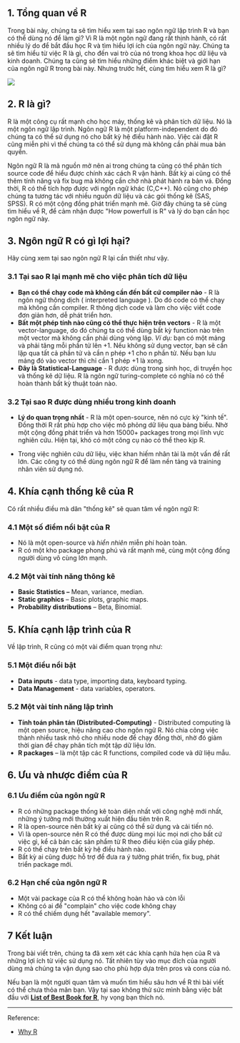 ## 1. Tổng quan về R

Trong bài này, chúng ta sẽ tìm hiểu xem tại sao ngôn ngữ lập trình R và bạn có thể dùng nó để làm gì? Vì R là một ngôn ngữ đang rất thịnh hành, có rất nhiều lý do để bắt đầu học R và tìm hiểu lợi ích của ngôn ngữ này. Chúng ta sẽ tìm hiểu từ việc R là gì, cho đến vai trò của nó trong khoa học dữ liệu và kinh doanh. Chúng ta cũng sẽ tìm hiểu những điểm khác biệt và giới hạn của ngôn ngữ R trong bài này. Nhưng trước hết, cùng tìm hiểu xem R là gì?

![](https://images.viblo.asia/49daabdc-281f-48a3-b742-092b1f1b3bb2.jpg)

## 2. R là gì?

R là một công cụ rất mạnh cho học máy, thống kê và phân tích dữ liệu. Nó là một ngôn ngữ lập trình. Ngôn ngữ R là một platform-independent do đó chúng ta có thể sử dụng nó cho bất kỳ hệ điều hành nào. Việc cài đặt R cũng miễn phì vì thế chúng ta có thể sử dụng mà không cần phải mua bản quyền.

Ngôn ngữ R là mã nguồn mở nên ai trong chúng ta cũng có thể phân tích source code để hiểu được chính xác cách R vận hành. Bất kỳ ai cũng có thể thêm tính năng và fix bug mà không cần chờ nhà phát hành ra bản vá. Đồng thời, R có thể tích hợp được với ngôn ngữ khác (C,C++). Nó cũng cho phép chúng ta tương tác với nhiều nguồn dữ liệu và các gói thống kê (SAS, SPSS). R có một cộng đồng phát triển mạnh mẽ. Giờ đây chúng ta sẽ cùng tìm hiểu về R, để cảm nhận được "How powerfull is R" và lý do bạn cần học ngôn ngữ này.

## 3. Ngôn ngữ R có gì lợi hại?

Hãy cùng xem tại sao ngôn ngữ R lại cần thiết như vậy.

### 3.1 Tại sao R lại mạnh mẽ cho việc phân tích dữ liệu
        
*  **Bạn có thể chạy code mà không cần đến bất cứ compiler nào** - R là ngôn ngữ thông dịch ( interpreted language ). Do đó code có thể chạy mà không cần compiler. R thông dịch code và làm cho việc viết code đơn giản hơn, dễ phát triển hơn. 
*  **Bất một phép tính nào cũng có thể thực hiện trên vectors** - R là một vector-language, do đó chúng ta có thể dùng bất kỳ function nào trên một vector mà không cần phải dùng vòng lặp. *Ví dụ:* bạn có một mảng và phải tăng mỗi phần tử lên +1. Nếu không sử dụng vector, bạn sẽ cần lặp qua tất cả phần tử và cần n phép +1 cho n phần tử. Nếu bạn lưu mảng đó vào vector thì chỉ cần 1 phép +1 là xong.
*  **Đây là Statistical-Language** - R được dùng trong sinh học, di truyền học và thống kê dữ liệu. R là ngôn ngữ turing-complete có nghĩa nó có thể hoàn thành bất kỳ thuật toán nào.
           
 ### 3.2 Tại sao R được dùng nhiều trong kinh doanh
            
* **Lý do quan trọng nhất** - R là một open-source, nên nó cực kỳ "kinh tế". Đồng thời R rất phù hợp cho việc mô phỏng dữ liệu qua bảng biểu. Nhờ một cộng đồng phát triển và hơn 15000+ packages trong mọi lĩnh vực nghiên cứu. Hiện tại, khó có một công cụ nào có thể theo kịp R.

* Trong việc nghiên cứu dữ liệu, việc khan hiếm nhân tài là một vấn đề rất lớn. Các công ty có thể dùng ngôn ngữ R để làm nền tảng và training nhân viên sử dụng nó.

## 4. Khía cạnh thống kê của R

Có rất nhiều điều mà dân "thống kê" sẽ quan tâm về ngôn ngữ R:

### 4.1 Một số điểm nổi bật của R

* Nó là một open-source và *hiển nhiên* miễn phí hoàn toàn.
* R có một kho package phong phú và rất mạnh mẽ, cùng một cộng đồng người dùng vô cùng lớn mạnh.

### 4.2 Một vài tính năng thông kê
        
* **Basic Statistics –** Mean, variance, median.
* **Static graphics** – Basic plots, graphic maps.
* **Probability distributions** – Beta, Binomial.

## 5. Khía cạnh lập trình của R
Về lập trình, R cũng có một vài điểm quan trọng như:

### 5.1 Một điều nổi bật
        
* **Data inputs** -  data type, importing data, keyboard typing.
* **Data Management** - data variables, operators.
        
### 5.2 Một vài tính năng lập trình

* **Tính toán phân tán (Distributed-Computing)** - Distributed computing là một open source, hiệu năng cao cho ngôn ngữ R. Nó chia công việc thành nhiều task nhỏ cho nhiều node để chạy đồng thời, nhờ đó giảm thời gian để chạy phân tích một tập dữ liệu lớn.        
* **R packages** – là một tập các R functions, compiled code và dữ liệu mẫu.

## 6. Ưu và nhược điểm của R

### 6.1 Ưu điểm của ngôn ngữ R

* R có những package thống kê toàn diện nhất với công nghệ mới nhất, những ý tưởng mới thường xuất hiện đầu tiên trên R.
* R là open-source nên bất kỳ ai cũng có thể sử dụng và cải tiến nó.
* Vì là open-source nên R có thế được dùng mọi lúc mọi nơi cho bất cứ việc gì, kể cả bán các sản phẩm từ R theo điều kiện của giấy phép.
* R có thể chạy trên bất kỳ hệ điều hành nào.
* Bất kỳ ai cũng được hỗ trợ để đưa ra ý tưởng phát triển, fix bug, phát triển package mới.

### 6.2 Hạn chế của ngôn ngữ R

* Một vài package của R có thể không hoàn hảo và còn lỗi
* Không có ai để "complain" cho việc code không chạy
* R có thể chiếm dụng hết "available memory".

## 7 Kết luận

Trong bài viết trên, chúng ta đã xem xét các khía cạnh hứa hẹn của R và những lợi ích từ việc sử dụng nó. Tất nhiên tùy vào mục đích của người dùng mà chúng ta vận dụng sao cho phù hợp dựa trên pros và cons của nó.

Nếu bạn là một người quan tâm và muốn tìm hiểu sâu hơn về R thì bài viết có thể chưa thỏa mãn bạn. Vậy tại sao không thử sức mình bằng việc bắt đầu với **[List of Best Book for R](https://data-flair.training/blogs/r-best-books-to-learn-r/)**, hy vọng bạn thích nó.




-----


Reference:
* [Why R](https://data-flair.training/blogs/why-learn-r/)